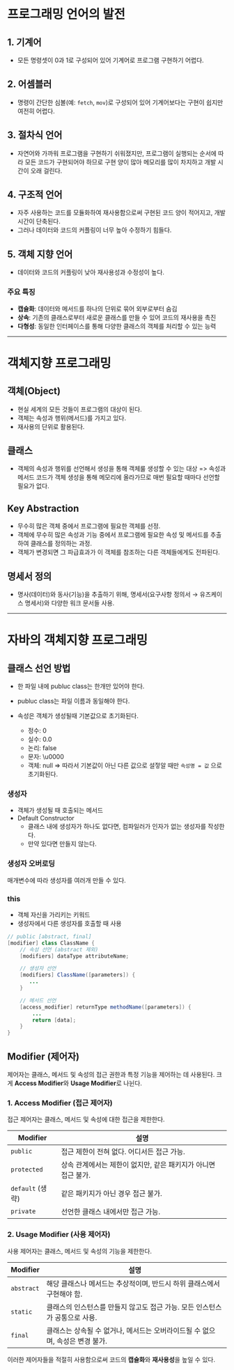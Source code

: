 # 프로그래밍 언어의 발전

## 1. 기계어

- 모든 명령셋이 0과 1로 구성되어 있어 기계어로 프로그램 구현하기 어렵다.

## 2. 어셈블러

- 명령이 간단한 심볼(예: `fetch`, `mov`)로 구성되어 있어 기계어보다는 구현이 쉽지만 여전히 어렵다.

## 3. 절차식 언어

- 자연어와 가까워 프로그램을 구현하기 쉬워졌지만, 프로그램이 실행되는 순서에 따라 모든 코드가 구현되어야 하므로 구현 양이 많아 메모리를 많이 차지하고 개발 시간이 오래 걸린다.

## 4. 구조적 언어

- 자주 사용하는 코드를 모듈화하여 재사용함으로써 구현된 코드 양이 적어지고, 개발 시간이 단축된다.
- 그러나 데이터와 코드의 커플링이 너무 높아 수정하기 힘들다.

## 5. 객체 지향 언어

- 데이터와 코드의 커플링이 낮아 재사용성과 수정성이 높다.

### 주요 특징

- **캡슐화**: 데이터와 메서드를 하나의 단위로 묶어 외부로부터 숨김
- **상속**: 기존의 클래스로부터 새로운 클래스를 만들 수 있어 코드의 재사용을 촉진
- **다형성**: 동일한 인터페이스를 통해 다양한 클래스의 객체를 처리할 수 있는 능력

---

# 객체지향 프로그래밍

## 객체(Object)

- 현실 세계의 모든 것들이 프로그램의 대상이 된다.
- 객체는 속성과 행위(메서드)를 가지고 있다.
- 재사용의 단위로 활용된다.

## 클래스

- 객체의 속성과 행위를 선언해서 생성을 통해 객체룰 생성할 수 있는 대상
  => 속성과 메서드 코드가 객체 생성을 통해 메모리에 올라가므로 매번 필요할 때마다 선언할 필요가 없다.

## Key Abstraction

- 무수히 많은 객체 중에서 프로그램에 필요한 객체를 선정.
- 객체에 무수히 많은 속성과 기능 중에서 프로그램에 필요한 속성 및 메서드를 추출하여 클래스를 정의하는 과정.
- 객체가 변경되면 그 파급효과가 이 객체를 참조하는 다른 객체들에게도 전파된다.

## 명세서 정의

- 명사(데이터)와 동사(기능)을 추출하기 위해, 명세서(요구사항 정의서 → 유즈케이스 명세서)와 다양한 워크 문서들 사용.

---

# 자바의 객체지향 프로그래밍

## 클래스 선언 방법

- 한 파일 내에 publuc class는 한개만 있어야 한다.
- publuc class는 파일 이름과 동일해야 한다.

- 속성은 객체가 생성될때 기본값으로 초기화된다.
  - 정수: 0
  - 실수: 0.0
  - 논리: false
  - 문자: \u0000
  - 객체: null
    => 따라서 기본값이 아닌 다른 값으로 설젛알 때만 `속성명 = 값` 으로 초기화된다.

### 생성자

- 객체가 생성될 때 호출되는 메서드
- Default Constructor
  - 클래스 내에 생성자가 하나도 없다면, 컴파일러가 인자가 없는 생성자를 작성한다.
  - 만약 있다면 만들지 않는다.

### 생성자 오버로딩

매개변수에 따라 생성자를 여러개 만들 수 있다.

### this

- 객체 자신을 가리키는 키워드
- 생성자에서 다른 생성자를 호출할 때 사용

```java
// public [abstract, final]
[modifier] class ClassName {
    // 속성 선언 (abstract 제외)
    [modifiers] dataType attributeName;

    // 생성자 선언
    [modifiers] ClassName([parameters]) {
       ...
    }

    // 메서드 선언
    [access_modifier] returnType methodName([parameters]) {
        ...
        return [data];
    }
}
```

## Modifier (제어자)

제어자는 클래스, 메서드 및 속성의 접근 권한과 특정 기능을 제어하는 데 사용된다. 크게 **Access Modifier**와 **Usage Modifier**로 나뉜다.

### 1. Access Modifier (접근 제어자)

접근 제어자는 클래스, 메서드 및 속성에 대한 접근을 제한한다.

| Modifier         | 설명                                                           |
| ---------------- | -------------------------------------------------------------- |
| `public`         | 접근 제한이 전혀 없다. 어디서든 접근 가능.                     |
| `protected`      | 상속 관계에서는 제한이 없지만, 같은 패키지가 아니면 접근 불가. |
| `default` (생략) | 같은 패키지가 아닌 경우 접근 불가.                             |
| `private`        | 선언한 클래스 내에서만 접근 가능.                              |

### 2. Usage Modifier (사용 제어자)

사용 제어자는 클래스, 메서드 및 속성의 기능을 제한한다.

| Modifier   | 설명                                                                          |
| ---------- | ----------------------------------------------------------------------------- |
| `abstract` | 해당 클래스나 메서드는 추상적이며, 반드시 하위 클래스에서 구현해야 함.        |
| `static`   | 클래스의 인스턴스를 만들지 않고도 접근 가능. 모든 인스턴스가 공통으로 사용.   |
| `final`    | 클래스는 상속될 수 없거나, 메서드는 오버라이드될 수 없으며, 속성은 변경 불가. |

이러한 제어자들을 적절히 사용함으로써 코드의 **캡슐화**와 **재사용성**을 높일 수 있다.

```

```

